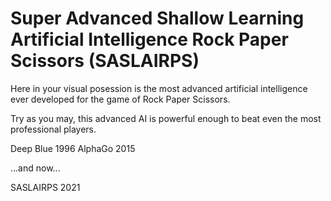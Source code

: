# Super Advanced Shallow Learning Artificial Intelligence Rock Paper Scissors (SASLAIRPS)
 
Here in your visual posession is the most advanced artificial intelligence ever developed for the game of Rock Paper Scissors.

Try as you may, this advanced AI is powerful enough to beat even the most professional players.


Deep Blue 1996
AlphaGo 2015

...and now...

SASLAIRPS 2021
